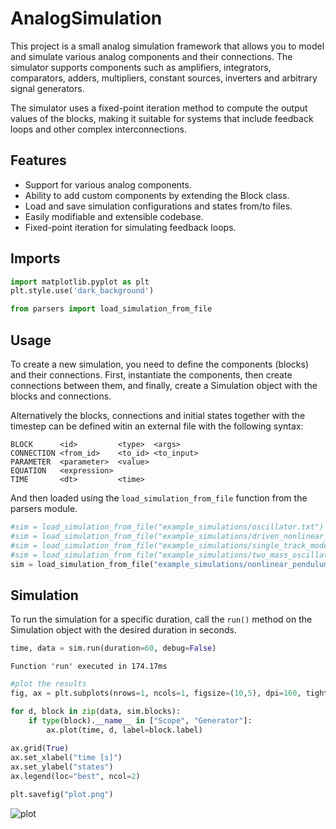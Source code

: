# AnalogSimulation

This project is a small analog simulation framework that allows you to model and simulate various analog components and their connections. The simulator supports components such as amplifiers, integrators, comparators, adders, multipliers, constant sources, inverters and arbitrary signal generators.

The simulator uses a fixed-point iteration method to compute the output values of the blocks, making it suitable for systems that include feedback loops and other complex interconnections.


## Features
- Support for various analog components.
- Ability to add custom components by extending the Block class.
- Load and save simulation configurations and states from/to files.
- Easily modifiable and extensible codebase.
- Fixed-point iteration for simulating feedback loops.

## Imports


```python
import matplotlib.pyplot as plt
plt.style.use('dark_background')

from parsers import load_simulation_from_file
```

## Usage 
To create a new simulation, you need to define the components (blocks) and their connections. First, instantiate the components, then create connections between them, and finally, create a Simulation object with the blocks and connections. 

Alternatively the blocks, connections and initial states together with the timestep can be defined witin an external file with the following syntax:

    BLOCK      <id>         <type>  <args>
    CONNECTION <from_id>    <to_id> <to_input>
    PARAMETER  <parameter>  <value>
    EQUATION   <expression>
    TIME       <dt>         <time>
    
And then loaded using the `load_simulation_from_file` function from the parsers module.


```python
#sim = load_simulation_from_file("example_simulations/oscillator.txt")
#sim = load_simulation_from_file("example_simulations/driven_nonlinear_oscillator.txt")
#sim = load_simulation_from_file("example_simulations/single_track_model.txt")
#sim = load_simulation_from_file("example_simulations/two_mass_oscillator.txt")
sim = load_simulation_from_file("example_simulations/nonlinear_pendulum.txt")
```

## Simulation

To run the simulation for a specific duration, call the `run()` method on the Simulation object with the desired duration in seconds.


```python
time, data = sim.run(duration=60, debug=False)
```

    Function 'run' executed in 174.17ms
    


```python
#plot the results
fig, ax = plt.subplots(nrows=1, ncols=1, figsize=(10,5), dpi=160, tight_layout=True)

for d, block in zip(data, sim.blocks):
    if type(block).__name__ in ["Scope", "Generator"]:
        ax.plot(time, d, label=block.label)
    
ax.grid(True)
ax.set_xlabel("time [s]")
ax.set_ylabel("states")
ax.legend(loc="best", ncol=2)

plt.savefig("plot.png")
```

![plot](https://user-images.githubusercontent.com/105657697/231526458-e45da3b7-1ba5-44a4-9a2d-e8aa633a3090.png)

